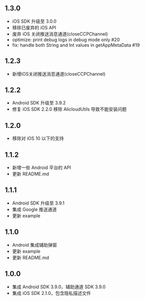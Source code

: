 ## 1.3.0

- iOS SDK 升级至 3.0.0
- 移除已废弃的 iOS API
- 废弃 iOS 关闭推送消息通道(closeCCPChannel)
- optimize: print debug logs in debug mode only #20
- fix: handle both String and Int values in getAppMetaData #19

## 1.2.3

- 新增iOS关闭推送消息通道(closeCCPChannel)

## 1.2.2

- Android SDK 升级至 3.9.2
- 修复 iOS SDK 2.2.0 移除 AlicloudUtils 导致不能安装问题

## 1.2.0

- 移除对 iOS 10 以下的支持

## 1.1.2

- 新增一些 Android 平台的 API
- 更新 README.md

## 1.1.1

- Android SDK 升级至 3.9.1
- 集成 Google 推送通道
- 更新 example

## 1.1.0

- Android 集成辅助弹窗
- 更新 example
- 更新 README.md

## 1.0.0

- 集成 Android SDK 3.9.0，辅助通道 SDK 3.9.0
- 集成 iOS SDK 2.1.0，包含隐私描述文件
